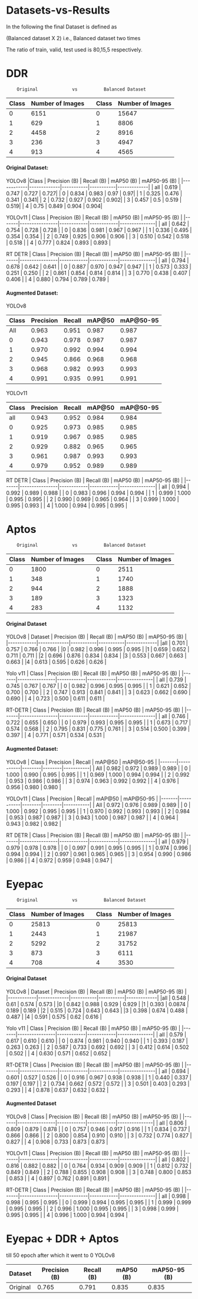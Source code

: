 # Datasets-vs-Results
In the following the final Dataset is defined as

(Balanced dataset X 2) i.e., Balanced dataset two times

The ratio of train, valid, test used is 80,15,5 respectively.

# DDR

        Original             vs          Balanced Dataset
|Class    | Number of Images ||Class    | Number of Images |
|------------|-------------|---|------------|-------------|
|0           | 6151        |   |0           | 15647       |
|1           | 629         |   |1           | 8806        |
|2           | 4458         |   |2           | 8916        |
|3           | 236         |   |3           | 4947        |
|4           | 913         |   |4           | 4565        |


#### Original Dataset:

YOLOv8
|Class    | Precision (B) | Recall (B) | mAP50 (B) | mAP50-95 (B) |
|------------|-------------|-----------|-----------|-------------|
| all         |   0.619   |   0.747   |   0.727   |   0.727|
 |  0       |    0.834   |   0.983   |    0.97    |   0.97|
 |   1       |   0.325    |  0.476   |   0.341   |   0.341|
 |  2        |    0.732    |  0.927     | 0.902  |    0.902|
 |  3        |     0.457    |    0.5    |  0.519   |   0.519|
|    4       |      0.75   |   0.849    |  0.904   |   0.904|


YOLOv11
| Class | Precision (B) | Recall (B) | mAP50 (B) | mAP50-95 (B) |
|-------|----------------|------------|------------|---------------|
| all   | 0.642          | 0.754      | 0.728      | 0.728         |
| 0     | 0.836          | 0.981      | 0.967      | 0.967         |
| 1     | 0.336          | 0.495      | 0.354      | 0.354         |
| 2     | 0.749          | 0.925      | 0.906      | 0.906         |
| 3     | 0.510          | 0.542      | 0.518      | 0.518         |
| 4     | 0.777          | 0.824      | 0.893      | 0.893         |


RT DETR
| Class | Precision (B) | Recall (B) | mAP50 (B) | mAP50-95 (B) |
|-------|----------------|------------|------------|---------------|
| all   | 0.794          | 0.678      | 0.642      | 0.641         |
| 0     | 0.887          | 0.970      | 0.947      | 0.947         |
| 1     | 0.573          | 0.333      | 0.251      | 0.250         |
| 2     | 0.861          | 0.854      | 0.814      | 0.814         |
| 3     | 0.770          | 0.438      | 0.407      | 0.406         |
| 4     | 0.880          | 0.794      | 0.789      | 0.789         |



#### Augmented Dataset:

YOLOv8

| Class | Precision | Recall | mAP@50 | mAP@50-95 |
|-------|-----------|--------|--------|-----------|
| All   | 0.963     | 0.951  | 0.987  | 0.987     |
| 0     | 0.943     | 0.978  | 0.987  | 0.987     |
| 1     | 0.970     | 0.992  | 0.994  | 0.994     |
| 2     | 0.945     | 0.866  | 0.968  | 0.968     |
| 3     | 0.968     | 0.982  | 0.993  | 0.993     |
| 4     | 0.991     | 0.935  | 0.991  | 0.991     |

YOLOv11

| Class | Precision | Recall | mAP@50 | mAP@50-95 |
|-------|-----------|--------|--------|-----------|
| all   |     0.943 |  0.952 |   0.984 |     0.984|
|0      |    0.925  |  0.973 |  0.985  |    0.985|
|1      |     0.919 |  0.967 |   0.985 |     0.985|
|2      |     0.929 | 0.882  |  0.965  |    0.965|
|3      |    0.961  | 0.987  |  0.993  |    0.993|
|4      |      0.979| 0.952  |  0.989   |   0.989|

RT DETR
| Class | Precision (B) | Recall (B) | mAP50 (B) | mAP50-95 (B) |
|-------|----------------|------------|------------|---------------|
| all   | 0.994          | 0.992      | 0.989      | 0.988         |
| 0     | 0.983          | 0.996      | 0.994      | 0.994         |
| 1     | 0.999          | 1.000      | 0.995      | 0.995         |
| 2     | 0.990          | 0.969      | 0.965      | 0.964         |
| 3     | 0.999          | 1.000      | 0.995      | 0.993         |
| 4     | 1.000          | 0.994      | 0.995      | 0.995         |


# Aptos


        Original             vs          Balanced Dataset
|Class    | Number of Images ||Class    | Number of Images |
|------------|-------------|---|------------|-------------|
|0           | 1800        |   |0           | 2511       |
|1           | 348         |   |1           | 1740        |
|2           | 944         |   |2           | 1888        |
|3           | 189         |   |3           | 1323        |
|4           | 283         |   |4           | 1132        |

#### Original Dataset

YOLOv8
| Dataset       | Precision (B) | Recall (B) | mAP50 (B) | mAP50-95 (B) |
|------------|-------------|-----------|-----------|-------------|
|all     |      0.701   |   0.757   |   0.766  |    0.766 |
|0      |     0.982    |  0.996   |   0.995   |   0.995 |
|1     |        0.659   |   0.652  |    0.711   |   0.711 |
|2     |      0.696   |   0.876   |   0.834  |    0.834 |
|3      |      0.553   |   0.667   |   0.663   |   0.663 |
|4      |      0.613   |   0.595   |   0.626  |    0.626 |


Yolo v11
| Class | Precision (B) | Recall (B) | mAP50 (B) | mAP50-95 (B) |
|-------|----------------|------------|------------|---------------|
| all   | 0.739          | 0.745      | 0.767      | 0.767         |
| 0     | 0.982          | 0.996      | 0.995      | 0.995         |
| 1     | 0.621          | 0.652      | 0.700      | 0.700         |
| 2     | 0.747          | 0.913      | 0.841      | 0.841         |
| 3     | 0.623          | 0.662      | 0.690      | 0.690         |
| 4     | 0.723          | 0.500      | 0.611      | 0.611         |


RT-DETR
| Class | Precision (B) | Recall (B) | mAP50 (B) | mAP50-95 (B) |
|-------|----------------|------------|------------|---------------|
| all   | 0.746          | 0.722      | 0.655      | 0.650         |
| 0     | 0.979          | 0.993      | 0.995      | 0.995         |
| 1     | 0.673          | 0.717      | 0.574      | 0.568         |
| 2     | 0.795          | 0.831      | 0.775      | 0.761         |
| 3     | 0.514          | 0.500      | 0.399      | 0.397         |
| 4     | 0.771          | 0.571      | 0.534      | 0.531         |



#### Augmented Dataset:

YOLOv8
| Class | Precision | Recall | mAP@50 | mAP@50-95 |
|-------|-----------|--------|--------|-----------|
| All   | 0.982     | 0.972  | 0.989  | 0.989     |
| 0     | 1.000     | 0.990  | 0.995  | 0.995     |
| 1     | 0.969     | 1.000  | 0.994  | 0.994     |
| 2     | 0.992     | 0.953  | 0.986  | 0.986     |
| 3     | 0.974     | 0.963  | 0.992  | 0.992     |
| 4     | 0.976     | 0.956  | 0.980  | 0.980     |


YOLOv11
| Class | Precision | Recall | mAP@50 | mAP@50-95 |
|-------|-----------|--------|--------|-----------|
| All   | 0.972     | 0.976  | 0.989  | 0.989     |
| 0     | 1.000     | 0.992  | 0.995  | 0.995     |
| 1     | 0.970     | 0.992  | 0.993  | 0.993     |
| 2     | 0.984     | 0.953  | 0.987  | 0.987     |
| 3     | 0.943     | 1.000  | 0.987  | 0.987     |
| 4     | 0.964     | 0.943  | 0.982  | 0.982     |

RT DETR
| Class | Precision (B) | Recall (B) | mAP50 (B) | mAP50-95 (B) |
|-------|----------------|------------|------------|---------------|
| all   | 0.979          | 0.979      | 0.978      | 0.978         |
| 0     | 0.997          | 0.991      | 0.995      | 0.995         |
| 1     | 0.974          | 0.996      | 0.994      | 0.994         |
| 2     | 0.997          | 0.961      | 0.965      | 0.965         |
| 3     | 0.954          | 0.990      | 0.986      | 0.986         |
| 4     | 0.972          | 0.959      | 0.948      | 0.947         |




# Eyepac


        Original             vs          Balanced Dataset
|Class    | Number of Images ||Class    | Number of Images |
|------------|-------------|---|------------|-------------|
|0           | 25813        |   |0           | 25813       |
|1           | 2443         |   |1           | 21987        |
|2           | 5292         |   |2           | 31752        |
|3           | 873         |   |3           | 6111        |
|4           | 708         |   |4           | 3530        |


#### Original Dataset

YOLOv8
| Dataset       | Precision (B) | Recall (B) | mAP50 (B) | mAP50-95 (B) |
|------------|-------------|-----------|-----------|-------------|
|all     |      0.548   |   0.61   |   0.574  |    0.573 |
|0      |     0.842    |  0.988   |   0.929   |   0.929 |
|1     |        0.393   |   0.0874  |    0.189   |   0.189 |
|2     |      0.515   |   0.724   |   0.643  |    0.643 |
|3      |      0.398   |   0.674   |   0.488   |   0.487 |
|4      |      0.591   |   0.575   |   0.62  |    0.616 |


Yolo v11
| Class | Precision (B) | Recall (B) | mAP50 (B) | mAP50-95 (B) |
|-------|----------------|------------|------------|---------------|
| all   | 0.579          | 0.617      | 0.610      | 0.610         |
| 0     | 0.874          | 0.981      | 0.940      | 0.940         |
| 1     | 0.393          | 0.187      | 0.263      | 0.263         |
| 2     | 0.587          | 0.733      | 0.692      | 0.692         |
| 3     | 0.412          | 0.614      | 0.502      | 0.502         |
| 4     | 0.630          | 0.571      | 0.652      | 0.652         |


RT-DETR
| Class | Precision (B) | Recall (B) | mAP50 (B) | mAP50-95 (B) |
|-------|----------------|------------|------------|---------------|
| all   | 0.694          | 0.601      | 0.527      | 0.526         |
| 0     | 0.916          | 0.967      | 0.938      | 0.938         |
| 1     | 0.440          | 0.337      | 0.197      | 0.197         |
| 2     | 0.734          | 0.662      | 0.572      | 0.572         |
| 3     | 0.501          | 0.403      | 0.293      | 0.293         |
| 4     | 0.878          | 0.637      | 0.632      | 0.632         |


#### Augmented Dataset

YOLOv8
| Class | Precision (B) | Recall (B) | mAP50 (B) | mAP50-95 (B) |
|-------|----------------|------------|------------|---------------|
| all   | 0.806          | 0.809      | 0.879      | 0.878         |
| 0     | 0.757          | 0.946      | 0.917      | 0.916         |
| 1     | 0.834          | 0.737      | 0.866      | 0.866         |
| 2     | 0.800          | 0.854      | 0.910      | 0.910         |
| 3     | 0.732          | 0.774      | 0.827      | 0.827         |
| 4     | 0.908          | 0.733      | 0.873      | 0.873         |



YOLOv11
| Class | Precision (B) | Recall (B) | mAP50 (B) | mAP50-95 (B) |
|-------|----------------|------------|------------|---------------|
| all   | 0.802          | 0.816      | 0.882      | 0.882         |
| 0     | 0.764          | 0.934      | 0.909      | 0.909         |
| 1     | 0.812          | 0.732      | 0.849      | 0.849         |
| 2     | 0.788          | 0.855      | 0.908      | 0.908         |
| 3     | 0.748          | 0.800      | 0.853      | 0.853         |
| 4     | 0.897          | 0.762      | 0.891      | 0.891         |

RT-DETR
| Class | Precision (B) | Recall (B) | mAP50 (B) | mAP50-95 (B) |
|-------|----------------|------------|------------|---------------|
| all   | 0.998          | 0.998      | 0.995      | 0.995         |
| 0     | 0.999          | 0.994      | 0.995      | 0.995         |
| 1     | 0.999          | 0.999      | 0.995      | 0.995         |
| 2     | 0.996          | 1.000      | 0.995      | 0.995         |
| 3     | 0.998          | 0.999      | 0.995      | 0.995         |
| 4     | 0.996          | 1.000      | 0.994      | 0.994         |



# Eyepac + DDR + Aptos
till 50 epoch after which it went to 0
YOLOv8

| Dataset       | Precision (B) | Recall (B) | mAP50 (B) | mAP50-95 (B) |
|------------|-------------|-----------|-----------|-------------|
| Original    | 0.765    | 0.791    | 0.835    | 0.835      |

